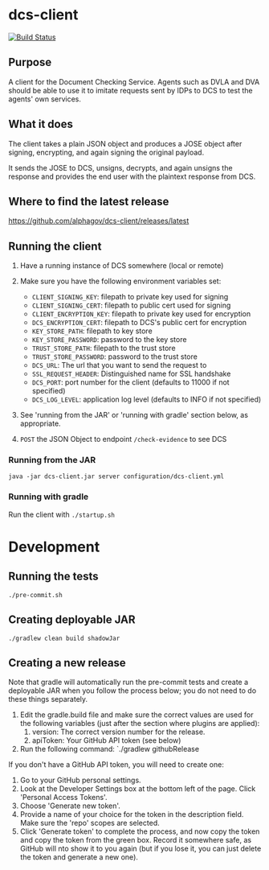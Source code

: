 # dcs-client

[![Build Status](https://travis-ci.org/alphagov/dcs-client.svg?branch=master)](https://travis-ci.org/alphagov/dcs-client)

## Purpose

A client for the Document Checking Service. Agents such as DVLA and DVA should be able to use it to imitate requests sent by IDPs to DCS to test the agents' own services. 

## What it does

The client takes a plain JSON object and produces a JOSE object after signing, encrypting, and again signing the original payload. 

It sends the JOSE to DCS, unsigns, decrypts, and again unsigns the response and provides the end user with the plaintext response from DCS.

## Where to find the latest release

https://github.com/alphagov/dcs-client/releases/latest

## Running the client

1. Have a running instance of DCS somewhere (local or remote)
1. Make sure you have the following environment variables set:

	* `CLIENT_SIGNING_KEY`: filepath to private key used for signing
	* `CLIENT_SIGNING_CERT`: filepath to public cert used for signing
	* `CLIENT_ENCRYPTION_KEY`: filepath to private key used for encryption
	* `DCS_ENCRYPTION_CERT`: filepath to DCS's public cert for encryption
	* `KEY_STORE_PATH`: filepath to key store
	* `KEY_STORE_PASSWORD`: password to the key store
	* `TRUST_STORE_PATH`: filepath to the trust store
	* `TRUST_STORE_PASSWORD`: password to the trust store
	* `DCS_URL`: The url that you want to send the request to
	* `SSL_REQUEST_HEADER`: Distinguished name for SSL handshake
	* `DCS_PORT`: port number for the client (defaults to 11000 if not specified)
	* `DCS_LOG_LEVEL`: application log level (defaults to INFO if not specified)

1. See 'running from the JAR' or 'running with gradle' section below, as appropriate.
1. `POST` the JSON Object to endpoint `/check-evidence` to see DCS

### Running from the JAR

    java -jar dcs-client.jar server configuration/dcs-client.yml

### Running with gradle

Run the client with `./startup.sh`

# Development

## Running the tests

`./pre-commit.sh`

## Creating deployable JAR

`./gradlew clean build shadowJar`

## Creating a new release

Note that gradle will automatically run the pre-commit tests and create a deployable JAR when you follow the process below; you do not need to do these things separately.

1. Edit the gradle.build file and make sure the correct values are used for the following variables (just after the section where plugins are applied):
    1. version: The correct version number for the release.
    1. apiToken: Your GitHub API token (see below)
1. Run the following command: `./gradlew githubRelease

If you don't have a GitHub API token, you will need to create one:

1. Go to your GitHub personal settings.
1. Look at the Developer Settings box at the bottom left of the page.  Click 'Personal Access Tokens'.
1. Choose 'Generate new token'.
1. Provide a name of your choice for the token in the description field.  Make sure the 'repo' scopes are selected.
1. Click 'Generate token' to complete the process, and now copy the token and copy the token from the green box.  Record it somewhere safe, as GitHub will nto show it to you again (but if you lose it, you can just delete the token and generate a new one).
